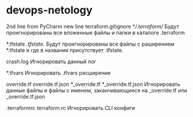 # devops-netology
2nd line from PyCharm
new line
terraform\.gitignore
**/.terraform/*
Будут проигнорированы все вложенные файлы и папки в каталоге .terraform

*.tfstate
*.tfstate.*
Будут проигнорированы все файлы с раширением *.tfstate и где в названии присутствует .tfstate.

crash.log
Игнорировать данный лог

*.tfvars
Игнорировать .tfvars расширение

override.tf
override.tf.json
*_override.tf
*_override.tf.json
Игнорировать данные файлы и файлы с именем, заканчивающиеся на _override.tf или _override.tf.json

.terraformrc
terraform.rc
Игнорировать CLI конфиги



